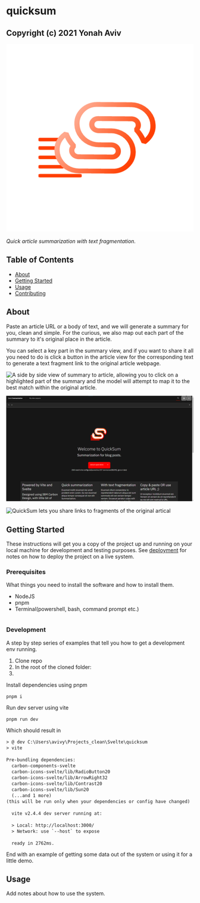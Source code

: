# quicksum

## Copyright (c) 2021 Yonah Aviv

<img src="assets/logo-512x512.png"/>

_Quick article summarization with text fragmentation._

## Table of Contents

- [About](#about)
- [Getting Started](#getting_started)
- [Usage](#usage)
- [Contributing](../CONTRIBUTING.md)

## About <a name = "about"></a>

Paste an article URL or a body of text, and we will generate a summary for you, clean and simple. For the curious, we also map out each part of the summary to it's original place in the article.


You can select a key part in the summary view, and if you want to share it all you need to do is click a button in the article view for the corresponding text to generate a text fragment link to the original article webpage.



![A side by side view of summary to article, allowing you to click on a highlighted part of the summary and the model will attempt to map it to the best match within the original article.](image.png)

![Home page](assets/Dark_mode-home.png)

![QuickSum lets you share links to fragments of the original artical](image.png)

## Getting Started <a name = "getting_started"></a>

These instructions will get you a copy of the project up and running on your local machine for development and testing purposes. See [deployment](#deployment) for notes on how to deploy the project on a live system.

### Prerequisites

What things you need to install the software and how to install them.

- NodeJS
- pnpm
- Terminal(powershell, bash, command prompt etc.)
```

```

### Development

A step by step series of examples that tell you how to get a development env running.


1. Clone repo
2. In the root of the cloned folder:
3.
Install dependencies using pnpm

```
pnpm i
```

Run dev server using vite

```
pnpm run dev
```

Which should result in

```
> @ dev C:\Users\avivy\Projects_clean\Svelte\quicksum
> vite

Pre-bundling dependencies:
  carbon-components-svelte
  carbon-icons-svelte/lib/RadioButton20
  carbon-icons-svelte/lib/ArrowRight32
  carbon-icons-svelte/lib/Contrast20
  carbon-icons-svelte/lib/Sun20
  (...and 1 more)
(this will be run only when your dependencies or config have changed)

  vite v2.4.4 dev server running at:

  > Local: http://localhost:3000/
  > Network: use `--host` to expose

  ready in 2762ms.
  ```

End with an example of getting some data out of the system or using it for a little demo.

## Usage <a name = "usage"></a>

Add notes about how to use the system.
